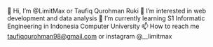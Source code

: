 👋 Hi, I’m @LimitMax or Taufiq Qurohman Ruki
👀 I’m interested in web development and data analysis
🌱 I’m currently learning S1 Informatic Engineering in Indonesia Computer University
📫 How to reach me taufiqqurohman98@gmail.com or instagram @__limitmax
